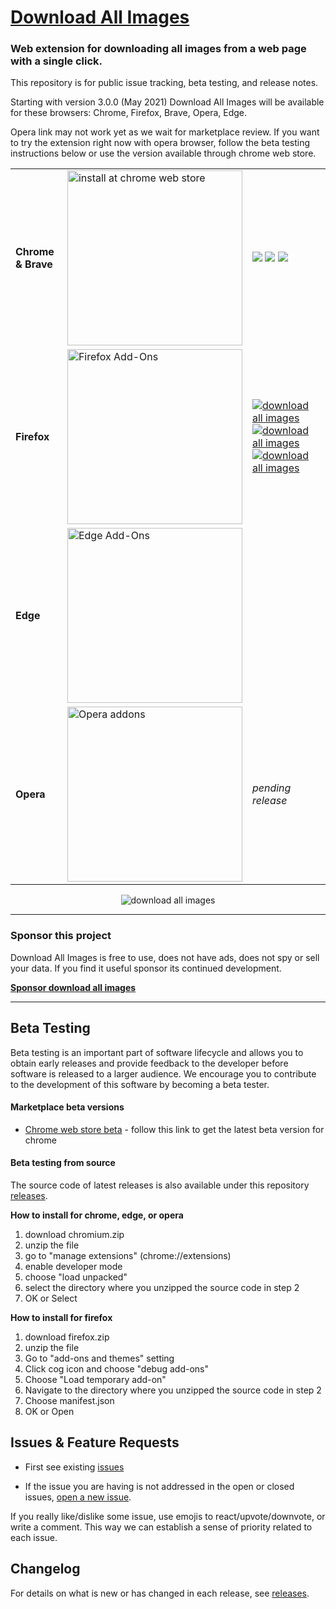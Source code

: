  # [Download All Images](https://download-all-images.mobilefirst.me)

### Web extension for downloading all images from a web page with a single click.

This repository is for public issue tracking, beta testing, and release notes.

Starting with version 3.0.0 (May 2021) Download All Images will be available for these browsers: Chrome, Firefox, Brave, Opera, Edge. 
 
Opera link may not work yet as we wait for marketplace review. If you  want to try the extension right now with opera browser, follow the beta testing instructions below or use the version available through chrome web store.

||||
:--- | :--- |  :---
**Chrome & Brave** | <a href="https://chrome.google.com/webstore/detail/ifipmflagepipjokmbdecpmjbibjnakm"><img alt="install at chrome web store" width="280" src="https://raw.githubusercontent.com/MobileFirstLLC/download-all-images/master/.github/badge-chrome.png"/></a> | <a href="https://chrome.google.com/webstore/detail/ifipmflagepipjokmbdecpmjbibjnakm" rel="nofollow"><img src="https://img.shields.io/chrome-web-store/users/ifipmflagepipjokmbdecpmjbibjnakm?style=for-the-badge"></a> <a href="https://chrome.google.com/webstore/detail/ifipmflagepipjokmbdecpmjbibjnakm" rel="nofollow"><img src="https://img.shields.io/chrome-web-store/rating/ifipmflagepipjokmbdecpmjbibjnakm?style=for-the-badge"></a> <a href="https://chrome.google.com/webstore/detail/ifipmflagepipjokmbdecpmjbibjnakm" rel="nofollow"><img src="https://img.shields.io/chrome-web-store/rating-count/ifipmflagepipjokmbdecpmjbibjnakm?style=for-the-badge"></a>
**Firefox** | <a href="https://addons.mozilla.org/en-US/firefox/addon/download-all-images/"><img alt="Firefox Add-Ons" width="280" src="https://raw.githubusercontent.com/MobileFirstLLC/download-all-images/master/.github/badge-firefox.png"/></a> | <a href="https://addons.mozilla.org/en-US/firefox/addon/download-all-images/"><img src='https://img.shields.io/amo/users/download-all-images?style=for-the-badge' alt="download all images" /></a> <a href="https://addons.mozilla.org/en-US/firefox/addon/download-all-images/"><img src='https://img.shields.io/amo/dw/download-all-images?style=for-the-badge' alt="download all images" /></a> <a href="https://addons.mozilla.org/en-US/firefox/addon/download-all-images/"><img src='https://img.shields.io/amo/rating/download-all-images?style=for-the-badge' alt="download all images" /></a>
**Edge** | <a href="https://microsoftedge.microsoft.com/addons/detail/hpceppbbhmfebdnpaeiififakbogkgfa"><img alt="Edge Add-Ons" width="280" src="https://raw.githubusercontent.com/MobileFirstLLC/download-all-images/master/.github/badge-edge.png"/></a> | <a href="https://microsoftedge.microsoft.com/addons/detail/hpceppbbhmfebdnpaeiififakbogkgfa"><img src="https://img.shields.io/badge/dynamic/json?label=users&query=activeInstallCount&url=https%3A%2F%2Fmicrosoftedge.microsoft.com%2Faddons%2Fgetproductdetailsbycrxid%2Fhpceppbbhmfebdnpaeiififakbogkgfa&style=for-the-badge" alt="" /></a> <a href="https://microsoftedge.microsoft.com/addons/detail/hpceppbbhmfebdnpaeiififakbogkgfa"><img src="https://img.shields.io/badge/dynamic/json?label=Rating&query=averageRating&suffix=%2F5&url=https%3A%2F%2Fmicrosoftedge.microsoft.com%2Faddons%2Fgetproductdetailsbycrxid%2Fhpceppbbhmfebdnpaeiififakbogkgfa&style=for-the-badge" alt="" /></a> <a href="https://microsoftedge.microsoft.com/addons/detail/hpceppbbhmfebdnpaeiififakbogkgfa"><img src="https://img.shields.io/badge/dynamic/json?label=Rating&query=ratingCount&suffix=%20total&url=https%3A%2F%2Fmicrosoftedge.microsoft.com%2Faddons%2Fgetproductdetailsbycrxid%2Fhpceppbbhmfebdnpaeiififakbogkgfa&style=for-the-badge" alt="" /></a>
**Opera** | <a href="https://addons.opera.com/en/extensions/details/download-all-images-3/"><img alt="Opera addons" src="https://raw.githubusercontent.com/MobileFirstLLC/download-all-images/master/.github/badge-opera.png" width="280" /></a> | _pending release_


<p align="center">
<img src="https://raw.githubusercontent.com/MobileFirstLLC/download-all-images/master/.github/feature.png" alt="download all images" style="max-width:800px" />
</p>

* * *

### Sponsor this project

Download All Images is free to use, does not have ads, does not spy or sell your data. If you find it useful sponsor its continued development.

**[Sponsor download all images](https://www.buymeacoffee.com/mobilefirstllc)**

* * *

## Beta Testing

Beta testing is an important part of software lifecycle and allows you to obtain
early releases and provide feedback to the developer before software is released to
a larger audience. We encourage you to contribute to the development of this software
by becoming a beta tester.

#### Marketplace beta versions

- [Chrome web store beta](https://chrome.google.com/webstore/detail/pbpfcndidgbhgkocfmkoaddgpnfieijn) - follow this link to get the latest beta version for chrome

#### Beta testing from source

The source code of latest releases is also available under this repository [releases](https://github.com/MobileFirstLLC/download-all-images/releases). 

**How to install for chrome, edge, or opera**

1. download chromium.zip
2. unzip the file
3. go to "manage extensions" (chrome://extensions)
4. enable developer mode
5. choose "load unpacked"
6. select the directory where you unzipped the source code in step 2
7. OK or Select

**How to install for firefox**

1. download firefox.zip
2. unzip the file
3. Go to "add-ons and themes" setting
4. Click cog icon and choose "debug add-ons"
5. Choose "Load temporary add-on"
6. Navigate to the directory where you unzipped the source code in step 2
7. Choose manifest.json
8. OK or Open

## Issues & Feature Requests

- First see existing [issues](https://github.com/MobileFirstLLC/download-all-images/issues)

- If the issue you are having is not addressed in the open or closed issues, [open a new issue](https://github.com/MobileFirstLLC/download-all-images/issues/new/choose).

If you really like/dislike some issue, use emojis to react/upvote/downvote, or write a comment. This way we can establish a sense of priority related to each issue. 

## Changelog

For details on what is new or has changed in each release, see [releases](https://github.com/MobileFirstLLC/download-all-images/releases).
